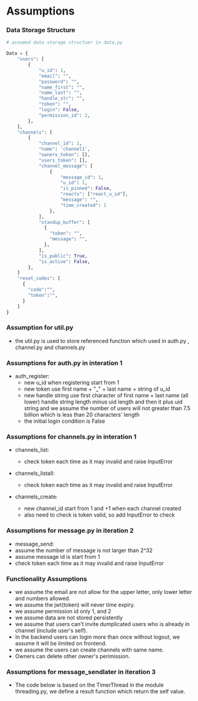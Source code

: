 # Assumptions

### Data Storage Structure

```python
# assumed data storage structuer in data.py

Data = {
    "users": [
        {
            "u_id": 1,
            "email": "",
            "password": "",
            "name_first": "",
            "name_last": "",
            "handle_str": "",
            "token": "",
            "login": False,
            "permission_id": 2,
        },
    ],
    "channels": [
        {
            "channel_id": 1,
            "name": 'channel1',
            "owners_token": [],
            "users_token": [],
            "channel_message": [
                {
                    "message_id": 1,
                    "u_id": 1,
                    "is_pinned": False,
                    "reacts": ["react_u_id"],
                    "message": "",
                    "time_created": 1
                },
            ],
            "standup_buffer": [
              {
                "token": "",
                "message": "",
              },
            ],
            "is_public": True,
            "is_active": False,
        },
    ]
    "reset_codes": [
      {
        "code":"",
        "token":"",
      }
    ]
}


```

### Assumption for util.py

- the util.py is used to store referenced function which used in auth.py , channel.py and channels.py

### Assumptions for auth.py in interation 1

- auth_register:
  - new u_id when registering start from 1
  - new token use first name + "\_" + last name + string of u_id
  - new handle string use first character of first name + last name (all lower)
    handle string length minus uid length and then it plus uid string
    and we assume the number of users will not greater than 7.5 billion
    which is less than 20 characters' length
  - the initial login condition is False

### Assumptions for channels.py in interation 1

- channels_list:

  - check token each time as it may invalid and raise InputError

- channels_listall:

  - check token each time as it may invalid and raise InputError

- channels_create:
  - new channel_id start from 1 and +1 when each channel created
  - also need to check is token valid, so add InputError to check

### Assumptions for message.py in iteration 2

- message_send:
- assume the number of message is not larger than 2^32
- assume message id is start from 1
- check token each time as it may invalid and raise InputError

### Functionality Assumptions

- we assume the email are not allow for the upper letter,
  only lower letter and numbers allowed.
- we assume the jwt(token) will never time expiry.
- we assume permission id only 1, and 2
- we assume data are not stored persistently
- we assume that users can't invite dumplicated users who is already in channel (include user's self).
- In the backend users can login more than once without logout, we assume it will be limited on frontend.
- we assume the users can create channels with same name.
- Owners can delete other owner's perimission.

### Assumptions for message_sendlater in iteration 3
- The code below is based on the TimerThread in the module threading.py,
  we define a result function which return the self value.